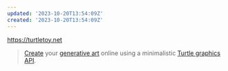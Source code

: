 ```yaml
---
updated: '2023-10-20T13:54:09Z'
created: '2023-10-20T13:54:09Z'
---
```

https://turtletoy.net

> [Create](https://turtletoy.net/turtle/new) your [generative art](https://turtletoy.net/turtle/browse/love/) online using a minimalistic [Turtle graphics API](https://turtletoy.net/syntax).

